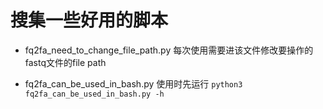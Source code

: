 # 搜集一些好用的脚本

* fq2fa_need_to_change_file_path.py
每次使用需要进该文件修改要操作的fastq文件的file path

* fq2fa_can_be_used_in_bash.py
使用时先运行 ```python3 fq2fa_can_be_used_in_bash.py -h```










